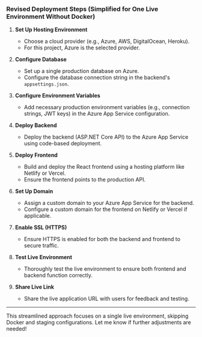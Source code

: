 ### Revised Deployment Steps (Simplified for One Live Environment Without Docker)

1. **Set Up Hosting Environment**  
   - Choose a cloud provider (e.g., Azure, AWS, DigitalOcean, Heroku).  
   - For this project, Azure is the selected provider.

2. **Configure Database**  
   - Set up a single production database on Azure.  
   - Configure the database connection string in the backend's `appsettings.json`.

3. **Configure Environment Variables**  
   - Add necessary production environment variables (e.g., connection strings, JWT keys) in the Azure App Service configuration.

4. **Deploy Backend**  
   - Deploy the backend (ASP.NET Core API) to the Azure App Service using code-based deployment.

5. **Deploy Frontend**
   - Build and deploy the React frontend using a hosting platform like Netlify or Vercel.  
   - Ensure the frontend points to the production API.

6. **Set Up Domain**  
   - Assign a custom domain to your Azure App Service for the backend.  
   - Configure a custom domain for the frontend on Netlify or Vercel if applicable.

7. **Enable SSL (HTTPS)**  
   - Ensure HTTPS is enabled for both the backend and frontend to secure traffic.

8. **Test Live Environment**  
   - Thoroughly test the live environment to ensure both frontend and backend function correctly.

9. **Share Live Link**  
   - Share the live application URL with users for feedback and testing.

---

This streamlined approach focuses on a single live environment, skipping Docker and staging configurations. Let me know if further adjustments are needed!